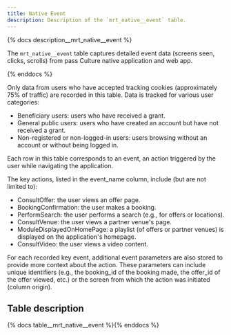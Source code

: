 ```yaml
---
title: Native Event
description: Description of the `mrt_native__event` table.
---
```


{% docs description__mrt_native__event %}

The `mrt_native__event` table captures detailed event data (screens seen, clicks, scrolls) from pass Culture native application and web app.

{% enddocs %}

Only data from users who have accepted tracking cookies (approximately 75% of traffic) are recorded in this table. Data is tracked for various user categories:

- Beneficiary users: users who have received a grant.
- General public users: users who have created an account but have not received a grant.
- Non-registered or non-logged-in users: users browsing without an account or without being logged in.

Each row in this table corresponds to an event, an action triggered by the user while navigating the application.

The key actions, listed in the event_name column, include (but are not limited to):

- ConsultOffer: the user views an offer page.
- BookingConfirmation: the user makes a booking.
- PerformSearch: the user performs a search (e.g., for offers or locations).
- ConsultVenue: the user views a partner venue's page.
- ModuleDisplayedOnHomePage: a playlist (of offers or partner venues) is displayed on the application's homepage.
- ConsultVideo: the user views a video content.

For each recorded key event, additional event parameters are also stored to provide more context about the action. These parameters can include unique identifiers (e.g., the booking_id of the booking made, the offer_id of the offer viewed, etc.) or the screen from which the action was initiated (column origin).

## Table description

{% docs table__mrt_native__event %}{% enddocs %}
